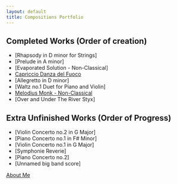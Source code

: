 ```yaml
---
layout: default
title: Compositions Portfolio
---
```



## Completed Works (Order of creation)
- [Rhapsody in D minor for Strings]
- [Prelude in A minor]
- [Evaporated Solution - Non-Classical]
- [Capriccio Danza del Fuoco](Cappricio.md)
- [Allegretto in D minor]
- [Waltz no.1 Duet for Piano and Violin]
- [Melodius Monk - Non-Classical](Melodius.md)
- [Over and Under The River Styx]
## Extra Unfinished Works (Order of Progress)
- [Violin Concerto no.2 in G Major]
- [Piano Concerto no.1 in F# Minor]
- [Violin Concerto no.1 in G Major]
- [Symphonie Reverie]
- [Piano Concerto no.2]
- [Unnamed big band score]



[About Me](/Compositions/about/)


<!-- <small> <b>About: </b> This is a Jekyll site using the Cayman theme. </small>  -->
